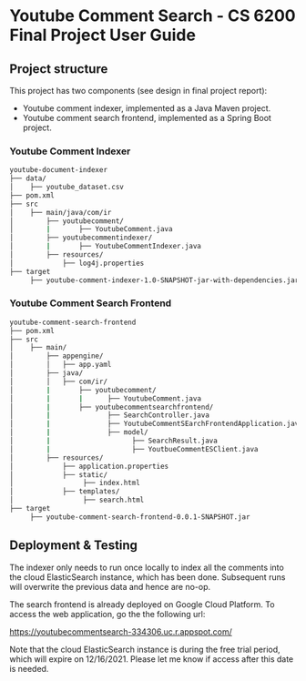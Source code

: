 # Youtube Comment Search - CS 6200 Final Project User Guide

## Project structure

This project has two components (see design in final project report):

* Youtube comment indexer, implemented as a Java Maven project.
* Youtube comment search frontend, implemented as a Spring Boot project.

### Youtube Comment Indexer

```bash
youtube-document-indexer
├── data/
│    ├── youtube_dataset.csv
├── pom.xml
├── src
│    ├── main/java/com/ir
│        ├── youtubecomment/
│        |       ├── YoutubeComment.java
│        ├── youtubecommentindexer/
│        |       ├── YoutubeCommentIndexer.java
│        ├── resources/
│            ├── log4j.properties
├── target
     ├── youtube-comment-indexer-1.0-SNAPSHOT-jar-with-dependencies.jar
```

### Youtube Comment Search Frontend

```bash
youtube-comment-search-frontend
├── pom.xml
├── src
│    ├── main/
│        ├── appengine/
│        │   ├── app.yaml
│        ├── java/
│        │   ├── com/ir/
│        |       ├── youtubecomment/
│        |       |      ├── YoutubeComment.java
│        |       ├── youtubecommentsearchfrontend/
│        |              ├── SearchController.java
│        |              ├── YoutubeCommentSEarchFrontendApplication.java
│        |              ├── model/
│        |                    ├── SearchResult.java
│        |                    ├── YoutbueCommentESClient.java
│        ├── resources/
│            ├── application.properties 
│            ├── static/
│                 ├── index.html
│            ├── templates/
│                 ├── search.html
├── target
     ├── youtube-comment-search-frontend-0.0.1-SNAPSHOT.jar
```

## Deployment & Testing

The indexer only needs to run once locally to index all the comments into the cloud ElasticSearch instance, which has been done.
Subsequent runs will overwrite the previous data and hence are no-op.

The search frontend is already deployed on Google Cloud Platform. To access the web application, go the the following url:

<https://youtubecommentsearch-334306.uc.r.appspot.com/>

Note that the cloud ElasticSearch instance is during the free trial period, which will expire on 12/16/2021. Please let me know if access after this date is needed.
